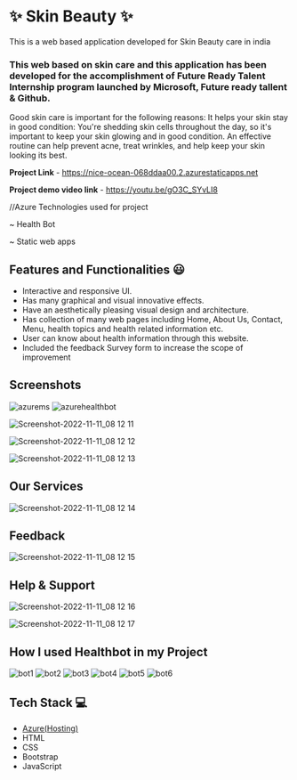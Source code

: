 
 # ✨ Skin Beauty  ✨

This is a web based application developed for Skin Beauty care in india

### This web based on skin care and this application has been developed for the accomplishment of Future Ready Talent Internship program launched by Microsoft, Future ready tallent & Github.

Good skin care is important for the following reasons: It helps your skin stay in good condition: You're shedding skin cells throughout the day, so it's important to keep your skin glowing and in good condition. An effective routine can help prevent acne, treat wrinkles, and help keep your skin looking its best.


**Project Link** - https://nice-ocean-068ddaa00.2.azurestaticapps.net

**Project demo video link** - https://youtu.be/gO3C_SYvLI8

//Azure Technologies used for project

~ Health Bot

~ Static web apps


 ## Features and Functionalities 😃

- Interactive and responsive UI.
- Has many graphical and visual innovative effects.
- Have an aesthetically pleasing visual design and architecture.
- Has collection of many web pages including Home, About Us, Contact, Menu, health topics and health related information etc.
- User can know about health information through this website.
- Included the feedback Survey form to increase the scope of improvement 

## Screenshots

![azurems](https://user-images.githubusercontent.com/111976491/213922803-183f5243-5ab4-425a-98d5-232160c6005b.png)
![azurehealthbot](https://user-images.githubusercontent.com/111976491/213922642-a0ee8625-7324-4fc3-881c-091488920761.png)


![Screenshot-2022-11-11_08 12 11](https://user-images.githubusercontent.com/111976491/202237423-d476157d-2259-43e7-b2b1-07e8baa740d7.png)

![Screenshot-2022-11-11_08 12 12](https://user-images.githubusercontent.com/111976491/202237562-c0a7fe81-0170-4c96-8f76-ea1c63de96ad.png)

![Screenshot-2022-11-11_08 12 13](https://user-images.githubusercontent.com/111976491/202237647-c10ca40d-3eea-48f5-9fee-652a316a56d0.png)

  ## Our Services

![Screenshot-2022-11-11_08 12 14](https://user-images.githubusercontent.com/111976491/202237847-cecf2f4c-8d9c-4fe4-bf49-96e3a2d5d3fc.png)

  ## Feedback 

![Screenshot-2022-11-11_08 12 15](https://user-images.githubusercontent.com/111976491/202238024-78d85765-5f8e-40c4-9202-5c768eeeffc0.png)

  ## Help & Support

![Screenshot-2022-11-11_08 12 16](https://user-images.githubusercontent.com/111976491/202238291-7f839cfc-9600-40b4-822f-a5362867e6fd.png)

![Screenshot-2022-11-11_08 12 17](https://user-images.githubusercontent.com/111976491/202238429-7395bf8f-78e7-4234-b2ac-a2527c2deb95.png)
## How I used Healthbot in my Project
![bot1](https://user-images.githubusercontent.com/111976491/213923052-8b628e09-fc39-47cc-bec2-48d3d0820593.png)
![bot2](https://user-images.githubusercontent.com/111976491/213923071-06c0a6b6-fed4-45d6-929e-c0e214a80e0e.png)
![bot3](https://user-images.githubusercontent.com/111976491/213923081-a213af23-7963-4fa6-a871-ff91b4bc979b.png)
![bot4](https://user-images.githubusercontent.com/111976491/213923094-66389711-0536-4124-85f6-949294db517a.png)
![bot5](https://user-images.githubusercontent.com/111976491/213923192-0bcd59f7-44ac-4043-a094-b5570b616208.png)
![bot6](https://user-images.githubusercontent.com/111976491/213923214-38cb1d92-604d-456f-8dfc-73e8de255570.png)
## Tech Stack 💻
- [Azure(Hosting)](https://azure.microsoft.com/en-in/features/azure-portal/)
- HTML
- CSS
- Bootstrap
- JavaScript
